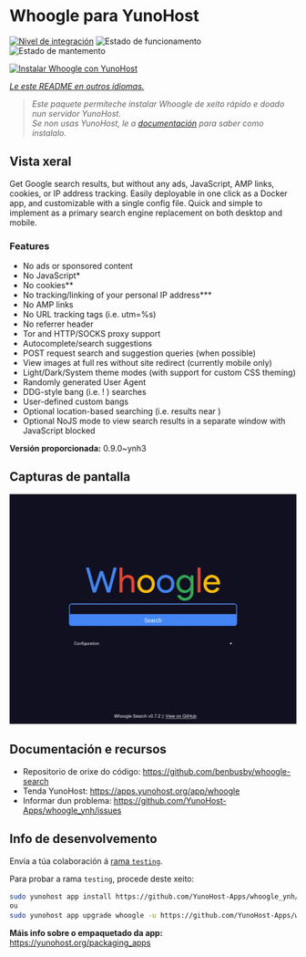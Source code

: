 <!--
NOTA: Este README foi creado automáticamente por <https://github.com/YunoHost/apps/tree/master/tools/readme_generator>
NON debe editarse manualmente.
-->

# Whoogle para YunoHost

[![Nivel de integración](https://apps.yunohost.org/badge/integration/whoogle)](https://ci-apps.yunohost.org/ci/apps/whoogle/)
![Estado de funcionamento](https://apps.yunohost.org/badge/state/whoogle)
![Estado de mantemento](https://apps.yunohost.org/badge/maintained/whoogle)

[![Instalar Whoogle con YunoHost](https://install-app.yunohost.org/install-with-yunohost.svg)](https://install-app.yunohost.org/?app=whoogle)

*[Le este README en outros idiomas.](./ALL_README.md)*

> *Este paquete permíteche instalar Whoogle de xeito rápido e doado nun servidor YunoHost.*  
> *Se non usas YunoHost, le a [documentación](https://yunohost.org/install) para saber como instalalo.*

## Vista xeral

Get Google search results, but without any ads, JavaScript, AMP links, cookies, or IP address tracking. Easily deployable in one click as a Docker app, and customizable with a single config file. Quick and simple to implement as a primary search engine replacement on both desktop and mobile.

### Features

- No ads or sponsored content
- No JavaScript*
- No cookies**
- No tracking/linking of your personal IP address***
- No AMP links
- No URL tracking tags (i.e. utm=%s)
- No referrer header
- Tor and HTTP/SOCKS proxy support
- Autocomplete/search suggestions
- POST request search and suggestion queries (when possible)
- View images at full res without site redirect (currently mobile only)
- Light/Dark/System theme modes (with support for custom CSS theming)
- Randomly generated User Agent
- DDG-style bang (i.e. !<tag> <query>) searches
- User-defined custom bangs
- Optional location-based searching (i.e. results near <city>)
- Optional NoJS mode to view search results in a separate window with JavaScript blocked


**Versión proporcionada:** 0.9.0~ynh3

## Capturas de pantalla

![Captura de pantalla de Whoogle](./doc/screenshots/screenshot.png)

## Documentación e recursos

- Repositorio de orixe do código: <https://github.com/benbusby/whoogle-search>
- Tenda YunoHost: <https://apps.yunohost.org/app/whoogle>
- Informar dun problema: <https://github.com/YunoHost-Apps/whoogle_ynh/issues>

## Info de desenvolvemento

Envía a túa colaboración á [rama `testing`](https://github.com/YunoHost-Apps/whoogle_ynh/tree/testing).

Para probar a rama `testing`, procede deste xeito:

```bash
sudo yunohost app install https://github.com/YunoHost-Apps/whoogle_ynh/tree/testing --debug
ou
sudo yunohost app upgrade whoogle -u https://github.com/YunoHost-Apps/whoogle_ynh/tree/testing --debug
```

**Máis info sobre o empaquetado da app:** <https://yunohost.org/packaging_apps>

